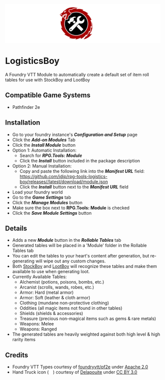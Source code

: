 ![RPG.Tools Logo](public/svg/rpg-tools-logo-letters-combined.svg)

# LogisticsBoy
A Foundry VTT Module to automatically create a default set of item roll tables for use with StockBoy and LootBoy

## Compatible Game Systems
- Pathfinder 2e

## Installation

- Go to your foundry instance's ***Configuration and Setup*** page
- Click the ***Add-on Modules*** Tab
- Click the ***Install Module*** button
- Option 1: Automatic Installation:
    - Search for ***RPG.Tools: Module***
    - Click the ***Install*** button included in the package description
- Option 2: Manual Installation:
    - Copy and paste the following link into the ***Manifest URL*** field: https://github.com/jdip/rpg-tools-logistics-boy/releases//latest/download/module.json
    - Click the ***Install*** button next to the ***Manifest URL*** field
- Load your foundry world
- Go to the ***Game Settings*** tab
- Click the ***Manage Modules*** button
- Make sure the box next to **RPG.Tools: Module** is checked
- Click the ***Save Module Settings*** button

## Details

- Adds a new ***Module*** button in the ***Rollable Tables*** tab
- Generated tables will be placed in a 'Module' folder in the Rollable Tables tab
- You can edit the tables to your heart's content after generation, but re-generating will wipe out any custom changes.
- Both [StockBoy](https://github.com/jdip/rpg-tools-stock-boy) and [LootBoy](https://github.com/jdip/rpg-tools-loot-boy) will recognize these tables and make them available to use when generating loot.
- Currently Available Tables:
    - Alchemist (potions, poisons, bombs, etc.)
    - Arcanist (scrolls, wands, robes, etc.)
    - Armor: Hard (metal armor)
    - Armor: Soft (leather & cloth armor)
    - Clothing (mundane non-protective clothing)
    - Oddities (all magic items not found in other tables)
    - Shields (shields & accessories)
    - Treasure (precious non-magical items such as gems & rare metals)
    - Weapons: Melee
    - Weapons: Ranged
- The generated tables are heavily weighted against both high level & high rarity items




## Credits
- Foundry VTT Types courtesy of [foundryvtt/pf2e](https://github.com/foundryvtt/pf2e) under [Apache 2.0](http://www.apache.org/licenses/LICENSE-2.0)
- Hand Truck icon (<img alt="hand truck icon" src="public/svg/hand-truck.svg" width="14">) courtesy of [Delapouite](https://delapouite.com/) under [CC BY 3.0](http://creativecommons.org/licenses/by/3.0/)
